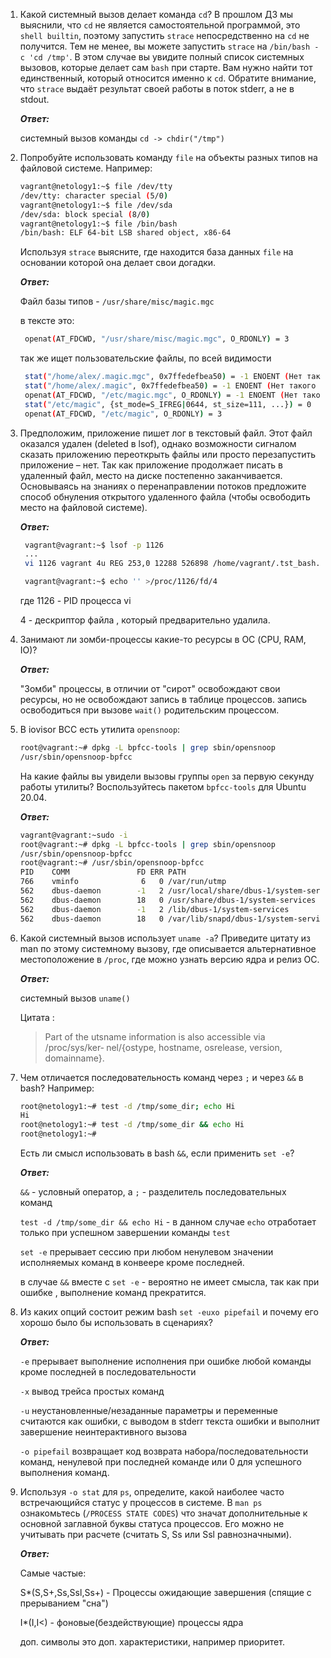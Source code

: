 1. Какой системный вызов делает команда `cd`? В прошлом ДЗ мы выяснили, что `cd` не является самостоятельной  программой, это `shell builtin`, поэтому запустить `strace` непосредственно на `cd` не получится. Тем не менее, вы можете запустить `strace` на `/bin/bash -c 'cd /tmp'`. В этом случае вы увидите полный список системных вызовов, которые делает сам `bash` при старте. Вам нужно найти тот единственный, который относится именно к `cd`. Обратите внимание, что `strace` выдаёт результат своей работы в поток stderr, а не в stdout.

      **_Ответ:_**
    
      системный вызов команды `cd -> chdir("/tmp")`
1. Попробуйте использовать команду `file` на объекты разных типов на файловой системе. Например:
    ```bash
    vagrant@netology1:~$ file /dev/tty
    /dev/tty: character special (5/0)
    vagrant@netology1:~$ file /dev/sda
    /dev/sda: block special (8/0)
    vagrant@netology1:~$ file /bin/bash
    /bin/bash: ELF 64-bit LSB shared object, x86-64
    ```
    Используя `strace` выясните, где находится база данных `file` на основании которой она делает свои догадки.
    
     **_Ответ:_**
     
     Файл базы типов - `/usr/share/misc/magic.mgc`
     
     в тексте это:

     ```bash
      openat(AT_FDCWD, "/usr/share/misc/magic.mgc", O_RDONLY) = 3
     ```

     так же ищет пользовательские файлы, по всей видимости

     ```bash
      stat("/home/alex/.magic.mgc", 0x7ffedefbea50) = -1 ENOENT (Нет такого файла или каталога)
      stat("/home/alex/.magic", 0x7ffedefbea50) = -1 ENOENT (Нет такого файла или каталога)
      openat(AT_FDCWD, "/etc/magic.mgc", O_RDONLY) = -1 ENOENT (Нет такого файла или каталога)
      stat("/etc/magic", {st_mode=S_IFREG|0644, st_size=111, ...}) = 0
      openat(AT_FDCWD, "/etc/magic", O_RDONLY) = 3
   ```

1. Предположим, приложение пишет лог в текстовый файл. Этот файл оказался удален (deleted в lsof), однако возможности сигналом сказать приложению переоткрыть файлы или просто перезапустить приложение – нет. Так как приложение продолжает писать в удаленный файл, место на диске постепенно заканчивается. Основываясь на знаниях о перенаправлении потоков предложите способ обнуления открытого удаленного файла (чтобы освободить место на файловой системе).

   **_Ответ:_**
   
   ```bash
    vagrant@vagrant:~$ lsof -p 1126
    ...
    vi 1126 vagrant 4u REG 253,0 12288 526898 /home/vagrant/.tst_bash.swp (deleted)

    vagrant@vagrant:~$ echo '' >/proc/1126/fd/4
   ```
   где 1126 - PID процесса vi
   
   4 - дескриптор файла , который предварительно удалилa.
1. Занимают ли зомби-процессы какие-то ресурсы в ОС (CPU, RAM, IO)?

   **_Ответ:_**
   
   "Зомби" процессы, в отличии от "сирот" освобождают свои ресурсы, но не освобождают запись в таблице процессов. 
запись освободиться при вызове `wait()` родительским процессом.
1. В iovisor BCC есть утилита `opensnoop`:
    ```bash
    root@vagrant:~# dpkg -L bpfcc-tools | grep sbin/opensnoop
    /usr/sbin/opensnoop-bpfcc
    ```
    На какие файлы вы увидели вызовы группы `open` за первую секунду работы утилиты? Воспользуйтесь пакетом `bpfcc-tools` для Ubuntu 20.04.
    
    **_Ответ:_**
    
    ```bash
    vagrant@vagrant:~sudo -i
    root@vagrant:~# dpkg -L bpfcc-tools | grep sbin/opensnoop
    /usr/sbin/opensnoop-bpfcc
    root@vagrant:~# /usr/sbin/opensnoop-bpfcc
    PID    COMM               FD ERR PATH
    766    vminfo              6   0 /var/run/utmp
    562    dbus-daemon        -1   2 /usr/local/share/dbus-1/system-services
    562    dbus-daemon        18   0 /usr/share/dbus-1/system-services
    562    dbus-daemon        -1   2 /lib/dbus-1/system-services
    562    dbus-daemon        18   0 /var/lib/snapd/dbus-1/system-services/
   ```
   
1. Какой системный вызов использует `uname -a`? Приведите цитату из man по этому системному вызову, где описывается альтернативное местоположение в `/proc`, где можно узнать версию ядра и релиз ОС.

    **_Ответ:_**
   
   системный вызов `uname()`

   Цитата :
     >Part of the utsname information is also accessible  via  /proc/sys/ker‐
       nel/{ostype, hostname, osrelease, version, domainname}.
1. Чем отличается последовательность команд через `;` и через `&&` в bash? Например:
    ```bash
    root@netology1:~# test -d /tmp/some_dir; echo Hi
    Hi
    root@netology1:~# test -d /tmp/some_dir && echo Hi
    root@netology1:~#
    ```
    Есть ли смысл использовать в bash `&&`, если применить `set -e`?
    
    **_Ответ:_**
    
    `&&` -  условный оператор, а `;` - разделитель последовательных команд

    `test -d /tmp/some_dir && echo Hi` - в данном случае `echo`  отработает только при успешном завершении команды `test`

    `set -e` прерывает сессию при любом ненулевом значении исполняемых команд в конвеере кроме последней.
    
    в случае `&&`  вместе с `set -e` - вероятно не имеет смысла, так как при ошибке , выполнение команд прекратится.
1. Из каких опций состоит режим bash `set -euxo pipefail` и почему его хорошо было бы использовать в сценариях?

    **_Ответ:_**
    
    `-e` прерывает выполнение исполнения при ошибке любой команды кроме последней в последовательности 
    
    `-x` вывод трейса простых команд 
    
    `-u` неустановленные/незаданные параметры и переменные считаются как ошибки, с выводом в stderr текста ошибки и выполнит завершение неинтерактивного вызова
    
    `-o pipefail` возвращает код возврата набора/последовательности команд, ненулевой при последней командe или 0 для успешного выполнения команд.
1. Используя `-o stat` для `ps`, определите, какой наиболее часто встречающийся статус у процессов в системе. В `man ps` ознакомьтесь (`/PROCESS STATE CODES`) что значат дополнительные к основной заглавной буквы статуса процессов. Его можно не учитывать при расчете (считать S, Ss или Ssl равнозначными).
    
    **_Ответ:_**
    
    Самые частые:
    
    S*(S,S+,Ss,Ssl,Ss+) - Процессы ожидающие завершения (спящие с прерыванием "сна")
    
    I*(I,I<) - фоновые(бездействующие) процессы ядра

    доп. символы это доп. характеристики, например приоритет.